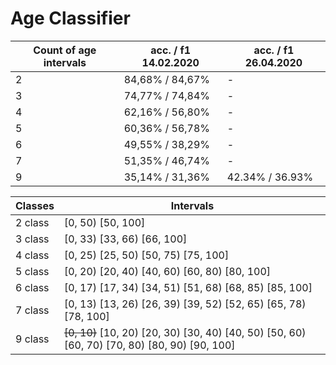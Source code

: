 # Age Classifier

Count of age intervals | acc. / f1  14.02.2020 | acc. / f1  26.04.2020 |
-- | -- | -- 
2 | 84,68% / 84,67% | -
3 | 74,77% / 74,84% | -
4 | 62,16% / 56,80% | -
5 | 60,36% / 56,78% | -
6 | 49,55% / 38,29% | -
7 | 51,35% / 46,74% | -
9 | 35,14% / 31,36% | 42.34%  / 36.93% 

Classes | Intervals
-- | --
2 class | [0, 50) [50, 100] 
3 class | [0, 33) [33, 66) [66, 100]
4 class | [0, 25) [25, 50) [50, 75) [75, 100]
5 class | [0, 20) [20, 40) [40, 60) [60, 80) [80, 100]
6 class | [0, 17) [17, 34) [34, 51) [51, 68) [68, 85) [85, 100]
7 class | [0, 13) [13, 26) [26, 39) [39, 52) [52, 65) [65, 78) [78, 100]
9 class | ~~[0, 10)~~ [10, 20) [20, 30) [30, 40) [40, 50) [50, 60) [60, 70) [70, 80) [80, 90) [90, 100]
